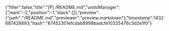 {"filter":false,"title":"[P] /README.md","undoManager":{"mark":-2,"position":-1,"stack":[]},"preview":{"path":"/README.md","previewer":"preview.markdown"},"timestamp":1432687428893,"hash":"67452301efcdab8998badcfe10325476c3d2e1f0"}